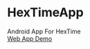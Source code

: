 # HexTimeApp
Android App For HexTime<br/>
<a href="https://wolfdale.github.io/demos/HexTime/" target="_blank">Web App Demo</a>
